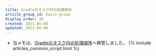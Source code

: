 ```yaml
---
title: Gradleのタスク内の処理順序
article_group_id: basis-group
display_order: 10
created: 2021-05-08
updated: 2021-05-08
---
```

- 当メモは、[Gradleのタスク内の処理順序](https://thinktwice.tech/it/gradle/processing_order_within_gradle_tasks/)へ移管しました。
{% include articles_common_script.html %}
